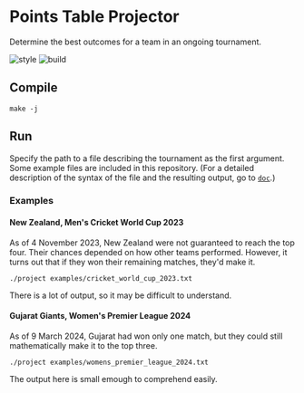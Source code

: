 # Points Table Projector
Determine the best outcomes for a team in an ongoing tournament.

![style](https://github.com/tfpf/points-table-projector/actions/workflows/style.yml/badge.svg)
![build](https://github.com/tfpf/points-table-projector/actions/workflows/build.yml/badge.svg)

## Compile
```shell
make -j
```

## Run
Specify the path to a file describing the tournament as the first argument. Some example files are included in this
repository. (For a detailed description of the syntax of the file and the resulting output, go to [`doc`](doc).)

### Examples
#### New Zealand, Men's Cricket World Cup 2023
As of 4 November 2023, New Zealand were not guaranteed to reach the top four. Their chances depended on how other teams
performed. However, it turns out that if they won their remaining matches, they'd make it.
```shell
./project examples/cricket_world_cup_2023.txt
```

There is a lot of output, so it may be difficult to understand.

#### Gujarat Giants, Women's Premier League 2024
As of 9 March 2024, Gujarat had won only one match, but they could still mathematically make it to the top three.
```shell
./project examples/womens_premier_league_2024.txt
```

The output here is small emough to comprehend easily.
